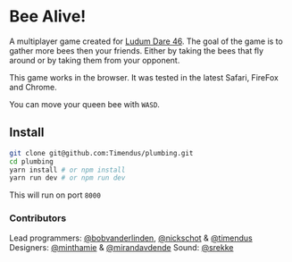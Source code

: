 # Bee Alive!

A multiplayer game created for [Ludum Dare 46](https://ldjam.com/events/ludum-dare/46/bee-alive). The goal of the game is to gather more bees then your friends. Either by taking the bees that fly around or by taking them from your opponent.

This game works in the browser. It was tested in the latest Safari, FireFox and Chrome. 

You can move your queen bee with `WASD`.

## Install

```bash
git clone git@github.com:Timendus/plumbing.git
cd plumbing
yarn install # or npm install
yarn run dev # or npm run dev
```

This will run on port `8000`

### Contributors
Lead programmers: [@bobvanderlinden](https://github.com/bobvanderlinden), [@nickschot](https://github.com/nickschot) & [@timendus](https://github.com/Timendus)
Designers: [@minthamie](https://github.com/MinThaMie) & [@mirandavdende](https://github.com/mirandavdende)
Sound: [@srekke](https://github.com/srekke)
